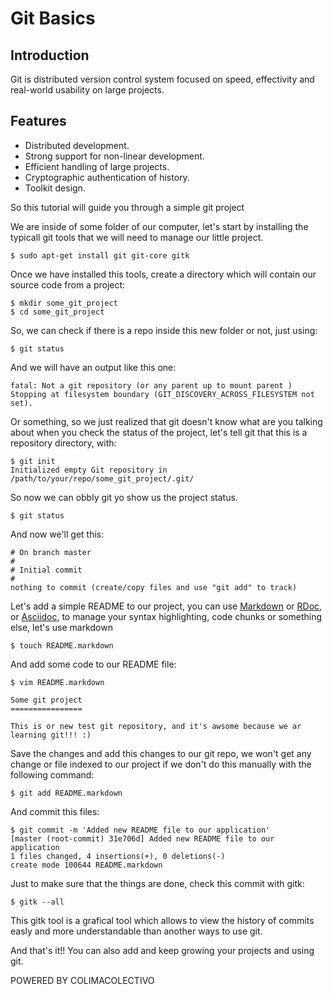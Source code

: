 Git Basics
==========

## Introduction

Git is distributed version control system focused on speed, effectivity and real-world usability on large projects.

## Features

* Distributed development. 
* Strong support for non-linear development.
* Efficient handling of large projects. 
* Cryptographic authentication of history.
* Toolkit design.

So this tutorial will guide you through a simple git project

We are inside of some folder of our computer, let's start by installing the typicall git tools that we will need to manage our little project.

    $ sudo apt-get install git git-core gitk

Once we have installed this tools, create a directory which will contain our source code from a project:

    $ mkdir some_git_project
    $ cd some_git_project

So, we can check if there is a repo inside this new folder or not, just using:

    $ git status

And we will have an output like this one:

    fatal: Not a git repository (or any parent up to mount parent )
    Stopping at filesystem boundary (GIT_DISCOVERY_ACROSS_FILESYSTEM not set).

Or something, so we just realized that git doesn't know what are you talking about when you check the status of the project, let's tell git that this is a repository directory, with:

    $ git init
    Initialized empty Git repository in /path/to/your/repo/some_git_project/.git/

So now we can obbly git yo show us the project status.

    $ git status

And now we'll get this:

    # On branch master
    #
    # Initial commit
    #
    nothing to commit (create/copy files and use "git add" to track)

Let's add a simple README to our project, you can use [Markdown](http://daringfireball.net/projects/markdown/) or [RDoc](http://rdoc.sourceforge.net/), or [Asciidoc](http://www.methods.co.nz/asciidoc/), to manage your syntax highlighting, code chunks or something else, let's use markdown

    $ touch README.markdown

And add some code to our README file:

    $ vim README.markdown

    Some git project
    ================

    This is or new test git repository, and it's awsome because we ar learning git!!! :)

Save the changes and add this changes to our git repo, we won't get any change or file indexed to our project if we don't do this manually with the following command:

    $ git add README.markdown

And commit this files:

    $ git commit -m 'Added new README file to our application'
    [master (root-commit) 31e706d] Added new README file to our application
    1 files changed, 4 insertions(+), 0 deletions(-)
    create mode 100644 README.markdown

Just to make sure that the things are done, check this commit with gitk:

    $ gitk --all

This gitk tool is a grafical tool which allows to view the history of commits easly and more understandable than another ways to use git.

And that's it!! You can also add and keep growing your projects and using git.

POWERED BY COLIMACOLECTIVO
